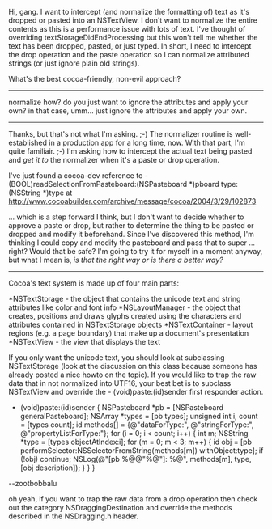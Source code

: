 

Hi, gang. I want to intercept (and normalize the formatting of) text as it's dropped or pasted into an NSTextView. I don't want to normalize the entire contents as this is a performance issue with lots of text. I've thought of overriding     textStorageDidEndProcessing but this won't tell me whether the text has been dropped, pasted, or just typed. In short, I need to intercept the drop operation and the paste operation so I can normalize attributed strings (or just ignore plain old strings).

What's the best cocoa-friendly, non-evil approach?

----

normalize how? do you just want to ignore the attributes and apply your own? in that case, umm... just ignore the attributes and apply your own.

----

Thanks, but that's not what I'm asking. ;-) The normalizer routine is well-established in a production app for a long time, now. With that part, I'm quite familiair. ;-) I'm asking how to intercept the actual text being pasted and *get it to* the normalizer when it's a paste or drop operation. 

I've just found a cocoa-dev reference to     - (BOOL)readSelectionFromPasteboard:(NSPasteboard *)pboard type:(NSString *)type at http://www.cocoabuilder.com/archive/message/cocoa/2004/3/29/102873 

... which is a step forward I think, but I don't want to decide whether to approve a paste or drop, but rather to determine the thing to be pasted or dropped and modify it beforehand. Since I've discovered this method, I'm thinking I could copy and modify the pasteboard and pass that to super ... right? Would that be safe? I'm going to try it for myself in a moment anyway, but what I mean is, *is that the right way or is there a better way?*

----

Cocoa's text system is made up of four main parts:


*NSTextStorage - the object that contains the unicode text and string attributes like color and font info
*NSLayoutManager - the object that creates, positions and draws glyphs created using the characters and attributes contained in NSTextStorage objects
*NSTextContainer - layout regions (e.g. a page boundary) that make up a document's presentation
*NSTextView - the view that displays the text


If you only want the unicode text, you should look at subclassing NSTextStorage (look at the discussion on this class because someone has already posted a nice howto on the topic). If you would like to trap the raw data that in not normalized into UTF16, your best bet is to subclass NSTextView and override the     - (void)paste:(id)sender first responder action.

    
- (void)paste:(id)sender {
	NSPasteboard *pb = [NSPasteboard generalPasteboard];
	NSArray *types = [pb types];
	unsigned int i, count = [types count];
	id methods[] = {@"dataForType:", @"stringForType:", @"propertyListForType:"};
	for (i = 0; i < count; i++) {
		int m;
		NSString *type = [types objectAtIndex:i];
		for (m = 0; m < 3; m++) {
			id obj = [pb performSelector:NSSelectorFromString(methods[m]) withObject:type];
			if (!obj) continue;
			NSLog(@"[pb %@@\"%@\"]: %@", methods[m], type, [obj description]);
		}
	}
}


--zootbobbalu

oh yeah, if you want to trap the raw data from a drop operation then check out the category NSDraggingDestination and override the methods described in the NSDragging.h header.
